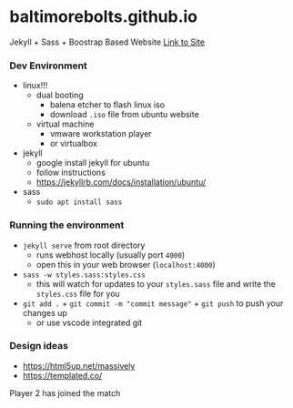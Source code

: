 # baltimorebolts.github.io
Jekyll + Sass + Boostrap Based Website
[Link to Site](http://baltimorebolts.github.io)

### Dev Environment
- linux!!!
    - dual booting
        - balena etcher to flash linux iso
        - download `.iso` file from ubuntu website
    - virtual machine
        - vmware workstation player
        - or virtualbox
- jekyll
    - google install jekyll for ubuntu
    - follow instructions
    - https://jekyllrb.com/docs/installation/ubuntu/
- sass
    - `sudo apt install sass`

### Running the environment
- `jekyll serve` from root directory
    - runs webhost locally (usually port `4000`)
    - open this in your web browser (`localhost:4000`)
- `sass -w styles.sass:styles.css`
    - this will watch for updates to your `styles.sass` file and write the `styles.css` file for you
- `git add .` + `git commit -m "commit message"` + `git push` to push your changes up
    - or use vscode integrated git

### Design ideas
- https://html5up.net/massively
- https://templated.co/

Player 2 has joined the match